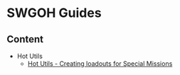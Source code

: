 # SWGOH Guides

## Content

- Hot Utils
  - [Hot Utils - Creating loadouts for Special Missions](hotutils-mod-loadout-for-special-missions.md)